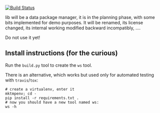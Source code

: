 [![Build Status](https://travis-ci.org/krisztianfekete/lib.svg?branch=master)](https://travis-ci.org/krisztianfekete/lib)

lib will be a data package manager, it is in the planning phase, with some bits implemented for demo purposes.
It will be renamed, its license changed, its internal working modified backward incompatibly, ....

Do not use it yet!

Install instructions (for the curious)
--------------------------------------

Run the `build.py` tool to create the `ws` tool.

There is an alternative, which works but used only for automated testing with `travis`/`tox`:

```
# create a virtualenv, enter it
mktmpenv; cd -
pip install -r requirements.txt .
# now you should have a new tool named ws:
ws -h
```
